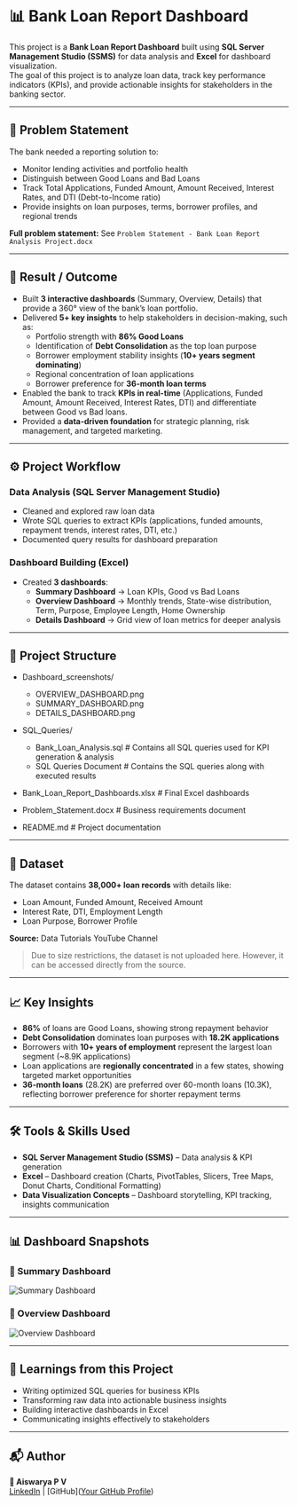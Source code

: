 # 📊 Bank Loan Report Dashboard

This project is a **Bank Loan Report Dashboard** built using **SQL Server Management Studio (SSMS)** for data analysis and **Excel** for dashboard visualization.  
The goal of this project is to analyze loan data, track key performance indicators (KPIs), and provide actionable insights for stakeholders in the banking sector.

---

## 📌 Problem Statement

The bank needed a reporting solution to:

- Monitor lending activities and portfolio health
- Distinguish between Good Loans and Bad Loans
- Track Total Applications, Funded Amount, Amount Received, Interest Rates, and DTI (Debt-to-Income ratio)
- Provide insights on loan purposes, terms, borrower profiles, and regional trends

**Full problem statement:** See `Problem Statement - Bank Loan Report Analysis Project.docx`

---

## 🚀 Result / Outcome

- Built **3 interactive dashboards** (Summary, Overview, Details) that provide a 360° view of the bank’s loan portfolio.
- Delivered **5+ key insights** to help stakeholders in decision-making, such as:
  - Portfolio strength with **86% Good Loans**
  - Identification of **Debt Consolidation** as the top loan purpose
  - Borrower employment stability insights (**10+ years segment dominating**)
  - Regional concentration of loan applications
  - Borrower preference for **36-month loan terms**
- Enabled the bank to track **KPIs in real-time** (Applications, Funded Amount, Amount Received, Interest Rates, DTI) and differentiate between Good vs Bad loans.
- Provided a **data-driven foundation** for strategic planning, risk management, and targeted marketing.

---

## ⚙️ Project Workflow

### Data Analysis (SQL Server Management Studio)
- Cleaned and explored raw loan data
- Wrote SQL queries to extract KPIs (applications, funded amounts, repayment trends, interest rates, DTI, etc.)
- Documented query results for dashboard preparation

### Dashboard Building (Excel)
- Created **3 dashboards**:
  - **Summary Dashboard** → Loan KPIs, Good vs Bad Loans
  - **Overview Dashboard** → Monthly trends, State-wise distribution, Term, Purpose, Employee Length, Home Ownership
  - **Details Dashboard** → Grid view of loan metrics for deeper analysis

---

## 📂 Project Structure

- Dashboard_screenshots/
  - OVERVIEW_DASHBOARD.png
  - SUMMARY_DASHBOARD.png
  - DETAILS_DASHBOARD.png

- SQL_Queries/
  - Bank_Loan_Analysis.sql         # Contains all SQL queries used for KPI generation & analysis
  - SQL Queries Document           # Contains the SQL queries along with executed results

- Bank_Loan_Report_Dashboards.xlsx         # Final Excel dashboards
- Problem_Statement.docx                   # Business requirements document
- README.md                                # Project documentation

---

## 📂 Dataset

The dataset contains **38,000+ loan records** with details like:

- Loan Amount, Funded Amount, Received Amount
- Interest Rate, DTI, Employment Length
- Loan Purpose, Borrower Profile

**Source:** Data Tutorials YouTube Channel  

> Due to size restrictions, the dataset is not uploaded here. However, it can be accessed directly from the source.

---

## 📈 Key Insights

- **86%** of loans are Good Loans, showing strong repayment behavior
- **Debt Consolidation** dominates loan purposes with **18.2K applications**
- Borrowers with **10+ years of employment** represent the largest loan segment (~8.9K applications)
- Loan applications are **regionally concentrated** in a few states, showing targeted market opportunities
- **36-month loans** (28.2K) are preferred over 60-month loans (10.3K), reflecting borrower preference for shorter repayment terms

---

## 🛠 Tools & Skills Used

- **SQL Server Management Studio (SSMS)** – Data analysis & KPI generation
- **Excel** – Dashboard creation (Charts, PivotTables, Slicers, Tree Maps, Donut Charts, Conditional Formatting)
- **Data Visualization Concepts** – Dashboard storytelling, KPI tracking, insights communication

---

## 📊 Dashboard Snapshots

### 🔹 Summary Dashboard
![Summary Dashboard]([Dashboard_screenshots/SUMMARY_DASHBOARD.png](https://github.com/Aiswarya196/Bank_Loan_Report_Dashboards/blob/main/Dashboard%20screenshots/SUMMARY%20DASHBOARD.png))

### 🔹 Overview Dashboard
![Overview Dashboard]([Dashboard_screenshots/OVERVIEW_DASHBOARD.png](https://github.com/Aiswarya196/Bank_Loan_Report_Dashboards/blob/main/Dashboard%20screenshots/OVERVIEW%20DASHBOARD.png))

---

## 🎯 Learnings from this Project

- Writing optimized SQL queries for business KPIs
- Transforming raw data into actionable business insights
- Building interactive dashboards in Excel
- Communicating insights effectively to stakeholders

---

## 📬 Author

**👤 Aiswarya P V**  
[LinkedIn](www.linkedin.com/in/aiswarya-p-v-4a429b1b7) | [GitHub]([Your GitHub Profile](https://github.com/Aiswarya196))
